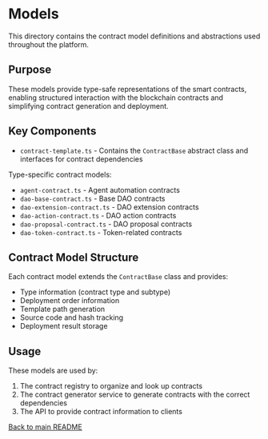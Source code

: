 # Models

This directory contains the contract model definitions and abstractions used throughout the platform.

## Purpose

These models provide type-safe representations of the smart contracts, enabling structured interaction with the blockchain contracts and simplifying contract generation and deployment.

## Key Components

- `contract-template.ts` - Contains the `ContractBase` abstract class and interfaces for contract dependencies

Type-specific contract models:

- `agent-contract.ts` - Agent automation contracts
- `dao-base-contract.ts` - Base DAO contracts
- `dao-extension-contract.ts` - DAO extension contracts
- `dao-action-contract.ts` - DAO action contracts
- `dao-proposal-contract.ts` - DAO proposal contracts
- `dao-token-contract.ts` - Token-related contracts

## Contract Model Structure

Each contract model extends the `ContractBase` class and provides:
- Type information (contract type and subtype)
- Deployment order information
- Template path generation
- Source code and hash tracking
- Deployment result storage

## Usage

These models are used by:
1. The contract registry to organize and look up contracts
2. The contract generator service to generate contracts with the correct dependencies
3. The API to provide contract information to clients

[Back to main README](/)
